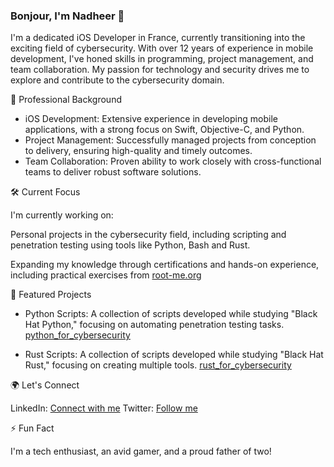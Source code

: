 ### Bonjour, I'm Nadheer 👋

I'm a dedicated iOS Developer in France, currently transitioning into the exciting field of cybersecurity. With over 12 years of experience in mobile development, I've honed skills in programming, project management, and team collaboration. My passion for technology and security drives me to explore and contribute to the cybersecurity domain.

💼 Professional Background

  - iOS Development: Extensive experience in developing mobile applications, with a strong focus on Swift, Objective-C, and Python.
  - Project Management: Successfully managed projects from conception to delivery, ensuring high-quality and timely outcomes.
  - Team Collaboration: Proven ability to work closely with cross-functional teams to deliver robust software solutions.

🛠️ Current Focus

I'm currently working on:

  Personal projects in the cybersecurity field, including scripting and penetration testing using tools like Python, Bash and Rust.
  
  Expanding my knowledge through certifications and hands-on experience, including practical exercises from [root-me.org](https://www.root-me.org/) 

📁 Featured Projects

  - Python Scripts: A collection of scripts developed while studying "Black Hat Python," focusing on automating penetration testing tasks. [python_for_cybersecurity](https://github.com/nchatharoo/python_for_cybersecurity)
  
  - Rust Scripts: A collection of scripts developed while studying "Black Hat Rust," focusing on creating multiple tools. 
[rust_for_cybersecurity](https://github.com/nchatharoo/rust_for_cybersecurity)

🌍 Let's Connect

  LinkedIn: [Connect with me](https://www.linkedin.com/in/nadheer-chatharoo-98508585/)
  Twitter: [Follow me](https://twitter.com/NadheerC)

⚡ Fun Fact

I'm a tech enthusiast, an avid gamer, and a proud father of two!
